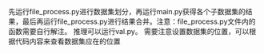 先运行file_process.py进行数据集划分，再运行main.py获得各个子数据集的结果，最后再运行file_process.py进行结果合并。注意：file_process.py文件内的函数需要自行解注。
推理可以运行val.py。
需要注意设置数据集的位置，可以根据代码内容来查看数据集应在的位置